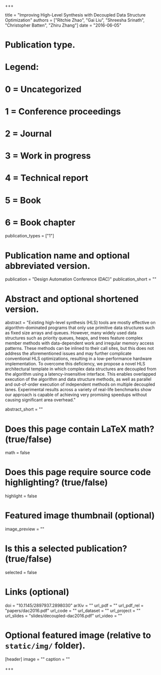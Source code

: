 +++

title = "Improving High-Level Synthesis with Decoupled Data Structure Optimization"
authors = ["Ritchie Zhao", "Gai Liu", "Shreesha Srinath", "Christopher Batten", "Zhiru Zhang"]
date = "2016-06-05"

# Publication type.
# Legend:
# 0 = Uncategorized
# 1 = Conference proceedings
# 2 = Journal
# 3 = Work in progress
# 4 = Technical report
# 5 = Book
# 6 = Book chapter
publication_types = ["1"]

# Publication name and optional abbreviated version.
publication = "Design Automation Conference (DAC)"
publication_short = ""

# Abstract and optional shortened version.
abstract = "Existing high-level synthesis (HLS) tools are mostly effective on algorithm-dominated programs that only use primitive data structures such as fixed size arrays and queues. However, many widely used data structures such as priority queues, heaps, and trees feature complex member methods with data-dependent work and irregular memory access patterns. These methods can be inlined to their call sites, but this does not address the aforementioned issues and may further complicate conventional HLS optimizations, resulting in a low-performance hardware implementation. To overcome this deficiency, we propose a novel HLS architectural template in which complex data structures are decoupled from the algorithm using a latency-insensitive interface. This enables overlapped execution of the algorithm and data structure methods, as well as parallel and out-of-order execution of independent methods on multiple decoupled lanes. Experimental results across a variety of real-life benchmarks show our approach is capable of achieving very promising speedups without causing significant area overhead."

abstract_short = ""

# Does this page contain LaTeX math? (true/false)
math = false

# Does this page require source code highlighting? (true/false)
highlight = false

# Featured image thumbnail (optional)
image_preview = ""

# Is this a selected publication? (true/false)
selected = false

# Links (optional)
doi = "10.1145/2897937.2898030"
arXiv = ""
url_pdf = ""
url_pdf_rel = "papers/dac2016.pdf"
url_code = ""
url_dataset = ""
url_project = ""
url_slides = "slides/decoupled-dac2016.pdf"
url_video = ""

# Optional featured image (relative to `static/img/` folder).
[header]
image = ""
caption = ""

+++
